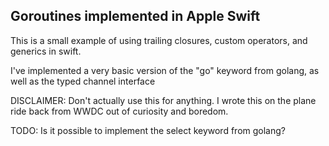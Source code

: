 ## Goroutines implemented in Apple Swift 

This is a small example of using trailing closures, custom operators, and generics in swift.

I've implemented a very basic version of the "go" keyword from golang, as well as the typed channel interface

DISCLAIMER: 
Don't actually use this for anything.  I wrote this on the plane ride back from WWDC out of curiosity and boredom.

TODO:
Is it possible to implement the select keyword from golang?